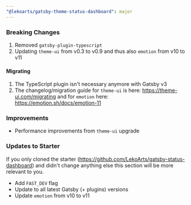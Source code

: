 ```yaml
---
"@lekoarts/gatsby-theme-status-dashboard": major
---
```


### Breaking Changes

1. Removed `gatsby-plugin-typescript`
1. Updating `theme-ui` from v0.3 to v0.9 and thus also `emotion` from v10 to v11

#### Migrating

1. The TypeScript plugin isn't necessary anymore with Gatsby v3
1. The changelog/migration guide for `theme-ui` is here: https://theme-ui.com/migrating and for `emotion` here: https://emotion.sh/docs/emotion-11

### Improvements

- Performance improvements from `theme-ui` upgrade

### Updates to Starter

If you only cloned the starter (https://github.com/LekoArts/gatsby-status-dashboard) and didn't change anything else this section will be more relevant to you.

- Add `FAST_DEV` flag
- Update to all latest Gatsby (+ plugins) versions
- Update `emotion` from v10 to v11
